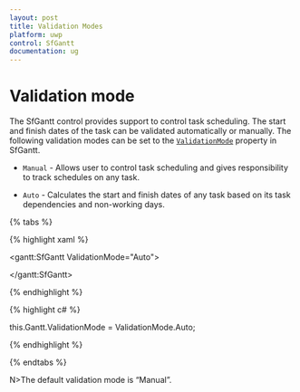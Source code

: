 ```yaml
---
layout: post
title: Validation Modes
platform: uwp
control: SfGantt
documentation: ug
---
```

# Validation mode

The SfGantt control provides support to control task scheduling. The start and finish  dates of the task can be validated automatically or manually. The following validation modes can be set to the [`ValidationMode`](https://help.syncfusion.com/cr/cref_files/uwp/Syncfusion.SfGantt.UWP~Syncfusion.UI.Xaml.Gantt.SfGantt~ValidationMode.html) property in SfGantt. 

* `Manual` - Allows user to control task scheduling and gives responsibility to track schedules on any task.

* `Auto` - Calculates the start and finish dates of any task based on its task dependencies and non-working days.

{% tabs %}

{% highlight xaml %}

<gantt:SfGantt ValidationMode="Auto">

</gantt:SfGantt>

{% endhighlight %}

{% highlight c# %}

this.Gantt.ValidationMode = ValidationMode.Auto;

{% endhighlight %}

{% endtabs %}

N>The default validation mode is “Manual”.